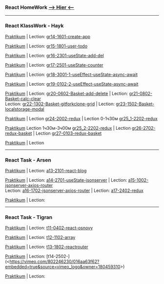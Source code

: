 ### React HomeWork [**--> Hier <--**](https://github.com/St-ton/REACT/tree/master/HomeWork/)<br/>

---

### React KlassWork - Hayk

[Praktikum](https://github.com/St-ton/REACT/tree/master/gr14-1601-create-app/) | Lection:
[gr14-1601-create-app](<https://vimeo.com/789705093/b87c37c186?embedded=true&source=vimeo_logo&owner=180459310>)<br/>

[Praktikum](https://github.com/St-ton/REACT/tree/master/gr15-1801-user-todo/app) | Lection:
[gr15-1801-user-todo](<https://vimeo.com/790408238/4502b637b5?embedded=true&source=vimeo_logo&owner=180459310>)<br/>

[Praktikum](https://github.com/St-ton/REACT/tree/master/gr16-2301-useState-add-del) | Lection:
[gr16-2301-useState-add-del](<https://vimeo.com/791847569/22dac60bea?embedded=true&source=vimeo_logo&owner=180459310>)<br/>

[Praktikum](https://github.com/St-ton/REACT/tree/master/gr17-2501-useState-counter) | Lection:
[gr17-2501-useState-counter](<https://vimeo.com/792585756/1b0f7c0cd1?embedded=true&source=vimeo_logo&owner=180459310>)<br/>

[Praktikum](https://github.com/St-ton/REACT/tree/master/gr18-3001-1-useEffect-useState-async-await) | Lection:
[gr18-3001-1-useEffect-useState-async-await](<https://vimeo.com/794103393/d28a749701?embedded=true&source=vimeo_logo&owner=180459310>)<br/>

[Praktikum](https://github.com/St-ton/REACT/tree/master/gr19-0102-2-useEffect-useState-async-await) | Lection:
[gr19-0102-2-useEffect-useState-async-await](<https://vimeo.com/794852024/db6bc1498d?embedded=true&source=vimeo_logo&owner=180459310>)<br/>

[Praktikum](https://github.com/St-ton/REACT/tree/master/gr20-23-06-1502-BASKET-localstorage-modal) | Lection:
[gr20-0602-Basket-add-delete](<https://vimeo.com/796258611/c816e23c98?embedded=true&source=vimeo_logo&owner=180459310>) | Lection:
[gr21-0802-Basket-calc-clear](<https://vimeo.com/796982081/cb4322c9ce?embedded=true&source=vimeo_logo&owner=180459310>)<br/> Lection:
[gr22-1302-Basket-gitforkclone-grid](<https://vimeo.com/798368105/dc297116f3?embedded=true&source=vimeo_logo&owner=180459310>) | Lection:
[gr23-1502-Basket-localstorage-modal](<https://vimeo.com/799101264/6b587fdbd4?embedded=true&source=vimeo_logo&owner=180459310>)<br/>

[Praktikum](https://github.com/St-ton/REACT/tree/master/gr24-2002-gr25-1-2202-redux) | Lection
[gr24-2002-redux](<https://vimeo.com/800513321/9db72a4c8a?embedded=true&source=vimeo_logo&owner=180459310>) | Lection 0-1ч30м [gr25_1-2202-redux](<https://vimeo.com/801215836/d08c0c4a6b?embedded=true&source=vimeo_logo&owner=180459310>)<br/>

[Praktikum](https://github.com/St-ton/REACT/tree/master/gr25_2-2202-gr27-0103-redux-basket)
Lection 1ч30м-3ч00м [gr25_2-2202-redux](<https://vimeo.com/801215836/d08c0c4a6b?embedded=true&source=vimeo_logo&owner=180459310>) | Lection [gr26-2702-redux-basket](<https://vimeo.com/802670332/49a0abd68f?embedded=true&source=vimeo_logo&owner=180459310>) | Lection [gr27-0103-redux-basket](<>) <br/>

[Praktikum](https://github.com/St-ton/REACT/tree/master/) | Lection
[](<>)<br/>

---

### React Task - Arsen

[Praktikum](https://github.com/St-ton/REACT/tree/master/a13-2101-react-blog) | Lection:
[a13-2101-react-blog](<https://vimeo.com/791427199/6aa2cdabae?embedded=true&source=vimeo_logo&owner=180459310>)<br/>

[Praktikum](https://github.com/St-ton/REACT/tree/master/a14-a17-2701-2402-useState-jsonserver-axios-router) | Lection:
[a14-2701-useState-jsonserver](<https://vimeo.com/793328890/7087f1e0ae?embedded=true&source=vimeo_logo&owner=180459310>) | Lection:
[a15-1002-jsonserver-axios-router](<https://vimeo.com/797687358/19196b6055?embedded=true&source=vimeo_logo&owner=180459310>)<br/> Lection:
[a16-1702-jsonserver-axios-router](<https://vimeo.com/799822642/1ce97bc70f?embedded=true&source=vimeo_logo&owner=180459310>) | Lection:
[a17-2402-redux](<https://vimeo.com/801946700/a141eb7f4e?embedded=true&source=vimeo_logo&owner=180459310>)<br/>

[Praktikum](https://github.com/St-ton/REACT/tree/master/) | Lection:
[](<>)<br/>

---

### React Task - Tigran

[Praktikum](https://github.com/St-ton/REACT/tree/master/t11-0402-react-osnovy) | Lection:
[t11-0402-react-osnovy](<https://vimeo.com/795858521/6edb048517?embedded=true&source=vimeo_logo&owner=180459310>)<br/>

[Praktikum](https://github.com/St-ton/REACT/tree/master/t11-0402-react-osnovy) | Lection:
[t12-1102-array](<https://vimeo.com/797958385/7cb4281ed8?embedded=true&source=vimeo_logo&owner=180459310>)<br/>

[Praktikum](https://github.com/St-ton/REACT/tree/master/[t13-1802-reactrouter) | Lection:
[t13-1802-reactrouter](<https://vimeo.com/800113329/1edcf0e67b?embedded=true&source=vimeo_logo&owner=180459310>)<br/>

[Praktikum](https://github.com/St-ton/REACT/tree/master/t14-2502-) | Lection:
[t14-2502-](<<https://vimeo.com/802246230/016aa63f62?embedded=true&source=vimeo_logo&owner=180459310>>)<br/>




[Praktikum](https://github.com/St-ton/REACT/tree/master/) | Lection:
[](<>)<br/>
